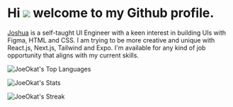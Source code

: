 # Hi ![](https://user-images.githubusercontent.com/18350557/176309783-0785949b-9127-417c-8b55-ab5a4333674e.gif) welcome to my Github profile.

[Joshua](http://threads.net/uxjoeokat) is a self-taught UI Engineer with a keen interest in building UIs with Figma, HTML and CSS. I am trying to be more creative and unique with React.js, Next.js, Tailwind and Expo. 
I'm available for any kind of job opportunity that aligns with my current skills.

![JoeOkat's Top Languages](https://github-readme-stats.vercel.app/api/top-langs/?username=JoeOkat&theme=gruvbox&show_icons=true&hide_border=false&layout=compact)

![JoeOkat's Stats](https://github-readme-stats.vercel.app/api?username=JoeOkat&theme=gruvbox&show_icons=true&hide_border=false&count_private=true)

![JoeOkat's Streak](https://github-readme-streak-stats.herokuapp.com/?user=JoeOkat&theme=gruvbox&hide_border=false)

